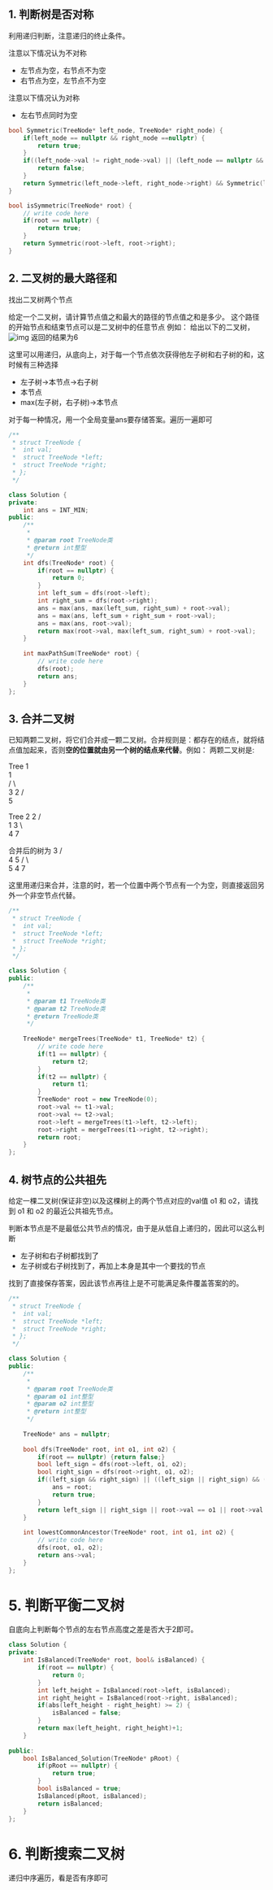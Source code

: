 ## 1. 判断树是否对称

利用递归判断，注意递归的终止条件。

注意以下情况认为不对称

- 左节点为空，右节点不为空
- 右节点为空，左节点不为空

注意以下情况认为对称

- 左右节点同时为空

```c++
bool Symmetric(TreeNode* left_node, TreeNode* right_node) {
    if(left_node == nullptr && right_node ==nullptr) {
        return true;
    }
    if((left_node->val != right_node->val) || (left_node == nullptr && right_node != nullptr) || (left_node != nullptr && right_node == nullptr)) {
        return false;
    }
    return Symmetric(left_node->left, right_node->right) && Symmetric(left_node->right, right_node->left);
}

bool isSymmetric(TreeNode* root) {
    // write code here
    if(root == nullptr) {
        return true;
    }
    return Symmetric(root->left, root->right);
}
```

## 2. 二叉树的最大路径和

找出二叉树两个节点

给定一个二叉树，请计算节点值之和最大的路径的节点值之和是多少。
这个路径的开始节点和结束节点可以是二叉树中的任意节点
例如：
给出以下的二叉树，
![img](https://uploadfiles.nowcoder.com/images/20200807/999991351_1596786349381_11531EA9352057ACF47D25928F132E96) 
返回的结果为6

这里可以用递归，从底向上，对于每一个节点依次获得他左子树和右子树的和，这时候有三种选择

- 左子树->本节点->右子树
- 本节点
- max(左子树，右子树)->本节点

对于每一种情况，用一个全局变量ans要存储答案。遍历一遍即可

```c++
/**
 * struct TreeNode {
 *	int val;
 *	struct TreeNode *left;
 *	struct TreeNode *right;
 * };
 */

class Solution {
private:
    int ans = INT_MIN;
public:
    /**
     * 
     * @param root TreeNode类 
     * @return int整型
     */
    int dfs(TreeNode* root) {
        if(root == nullptr) {
            return 0;
        }
        int left_sum = dfs(root->left);
        int right_sum = dfs(root->right);
        ans = max(ans, max(left_sum, right_sum) + root->val);
        ans = max(ans, left_sum + right_sum + root->val);
        ans = max(ans, root->val);
        return max(root->val, max(left_sum, right_sum) + root->val);
    }
    
    int maxPathSum(TreeNode* root) {
        // write code here
        dfs(root);
        return ans;
    }
};
```

## 3. 合并二叉树

已知两颗二叉树，将它们合并成一颗二叉树。合并规则是：都存在的结点，就将结点值加起来，否则**空的位置就由另一个树的结点来代替**。例如：
两颗二叉树是:

Tree 1  
   1  
  / \  
  3  2
 /    
 5  
   
Tree 2
  2
 / \
 1  3
 \  \
  4  7

合并后的树为
  3
  / \
 4  5
 / \  \
5 4  7

这里用递归来合并，注意的时，若一个位置中两个节点有一个为空，则直接返回另外一个非空节点代替。

```c++
/**
 * struct TreeNode {
 *	int val;
 *	struct TreeNode *left;
 *	struct TreeNode *right;
 * };
 */

class Solution {
public:
    /**
     * 
     * @param t1 TreeNode类 
     * @param t2 TreeNode类 
     * @return TreeNode类
     */
    
    TreeNode* mergeTrees(TreeNode* t1, TreeNode* t2) {
        // write code here
        if(t1 == nullptr) {
            return t2;
        }
        if(t2 == nullptr) {
            return t1;
        }
        TreeNode* root = new TreeNode(0);
        root->val += t1->val;
        root->val += t2->val;
        root->left = mergeTrees(t1->left, t2->left);
        root->right = mergeTrees(t1->right, t2->right);
        return root;
    }
};
```

## 4. 树节点的公共祖先

给定一棵二叉树(保证非空)以及这棵树上的两个节点对应的val值 o1 和 o2，请找到 o1 和 o2 的最近公共祖先节点。

判断本节点是不是最低公共节点的情况，由于是从低自上递归的，因此可以这么判断

- 左子树和右子树都找到了
- 左子树或右子树找到了，再加上本身是其中一个要找的节点

找到了直接保存答案，因此该节点再往上是不可能满足条件覆盖答案的的。

```c++
/**
 * struct TreeNode {
 *	int val;
 *	struct TreeNode *left;
 *	struct TreeNode *right;
 * };
 */

class Solution {
public:
    /**
     * 
     * @param root TreeNode类 
     * @param o1 int整型 
     * @param o2 int整型 
     * @return int整型
     */
    
    TreeNode* ans = nullptr;
    
    bool dfs(TreeNode* root, int o1, int o2) {
        if(root == nullptr) {return false;}
        bool left_sign = dfs(root->left, o1, o2);
        bool right_sign = dfs(root->right, o1, o2);
        if((left_sign && right_sign) || ((left_sign || right_sign) && (root->val == o1 || root->val == o2))) {
            ans = root;
            return true;
        }
        return left_sign || right_sign || root->val == o1 || root->val == o2;
    }
    
    int lowestCommonAncestor(TreeNode* root, int o1, int o2) {
        // write code here
        dfs(root, o1, o2);
        return ans->val;
    }
};
```

# 5. 判断平衡二叉树

自底向上判断每个节点的左右节点高度之差是否大于2即可。

```c++
class Solution {
private:
    int IsBalanced(TreeNode* root, bool& isBalanced) {
        if(root == nullptr) {
            return 0;
        }
        int left_height = IsBalanced(root->left, isBalanced);
        int right_height = IsBalanced(root->right, isBalanced);
        if(abs(left_height - right_height) >= 2) {
            isBalanced = false;
        }
        return max(left_height, right_height)+1;
    }
    
public:
    bool IsBalanced_Solution(TreeNode* pRoot) {
        if(pRoot == nullptr) {
            return true;
        }
        bool isBalanced = true;
        IsBalanced(pRoot, isBalanced);
        return isBalanced;
    }
};
```

# 6. 判断搜索二叉树

递归中序遍历，看是否有序即可

